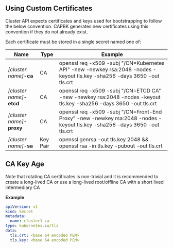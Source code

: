 ## Using Custom Certificates

Cluster API expects certificates and keys used for bootstrapping to follow the below convention. CAPBK generates new certificates using this convention if they do not already exist.

Each certificate must be stored in a single secret named one of:

| Name                   | Type     | Example                                               |
| ---------------------- | -------- | ------------------------------------------------------------ |
| *[cluster name]***-ca**  | CA       | openssl req -x509 -subj "/CN=Kubernetes API" -new -newkey rsa:2048 -nodes -keyout tls.key -sha256 -days 3650 -out tls.crt |
| *[cluster name]***-etcd** | CA       | openssl req -x509 -subj "/CN=ETCD CA" -new -newkey rsa:2048 -nodes -keyout tls.key -sha256 -days 3650 -out tls.crt                                                          |
| *[cluster name]***-proxy** | CA       | openssl req -x509 -subj "/CN=Front-End Proxy" -new -newkey rsa:2048 -nodes -keyout tls.key -sha256 -days 3650 -out tls.crt                                                           |
| *[cluster name]***-sa**  | Key Pair | openssl genrsa -out tls.key 2048 && openssl rsa -in tls.key -pubout -out tls.crt |


<aside class="note warn">

<h1>CA Key Age</h1>

Note that rotating CA certificates is non-trivial and it is recommended to create a long-lived CA or use a long-lived root/offline CA with a short lived intermediary CA

</aside>

**Example**
```yaml
apiVersion: v1
kind: Secret
metadata:
  name: cluster1-ca
type: kubernetes.io/tls
data:
  tls.crt: <base 64 encoded PEM>
  tls.key: <base 64 encoded PEM>
```

